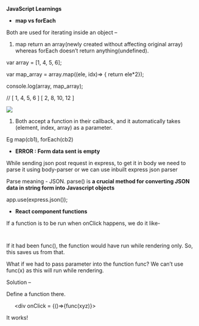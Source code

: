 ﻿**JavaScript Learnings**

- **map vs forEach**

Both are used for iterating inside an object – 

1. map return an array(newly created without affecting original array) whereas forEach doesn’t return anything(undefined).

var array = [1, 4, 5, 6];

var map\_array = array.map((ele, idx)=> { return ele\*2});

console.log(array, map\_array);

// [ 1, 4, 5, 6 ] [ 2, 8, 10, 12 ]

![](Aspose.Words.176ade07-df9f-45ab-bd79-f36f55d598ae.001.png)






1. Both accept a function in their callback, and it automatically takes (element, index, array) as a parameter.

Eg map(cb1), forEach(cb2)


- **ERROR : Form data sent is empty**

While sending json post request in express, to get it in body we need to parse it using body-parser or we can use inbuilt express json parser 

Parse meaning - JSON. parse() is **a crucial method for converting JSON data in string form into Javascript objects**

app.use(express.json()); 

- **React component functions**

If a function is to be run when onClick happens, we do it like-

`	`<div onClick = {func}><div>

If it had been func(), the function would have run while rendering only. So, this saves us from that. 

What if we had to pass parameter into the function func? We can’t use func(x) as this will run while rendering.

Solution – 

Define a function there.

`	`<div onClick = {()=>{func(xyz)}></div>

It works!




